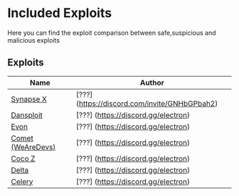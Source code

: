 # Included Exploits

Here you can find the exploit comparison between safe,suspicious and malicious exploits

## Exploits
| Name | Author |
|---|---|
| [Synapse X](https://fluxteam.net/) | [???] (https://discord.com/invite/GNHbGPbah2) |
| [Dansploit](https://ryos.lol/) | [???] (https://discord.gg/electron) |
| [Evon](https://ryos.lol/) | [???] (https://discord.gg/electron) |
| [Comet (WeAreDevs)](https://ryos.lol/) | [???] (https://discord.gg/electron) |
| [Coco Z](https://ryos.lol/) | [???] (https://discord.gg/electron) |
| [Delta](https://ryos.lol/) | [???] (https://discord.gg/electron) |
| [Celery](https://ryos.lol/) | [???] (https://discord.gg/electron) |

